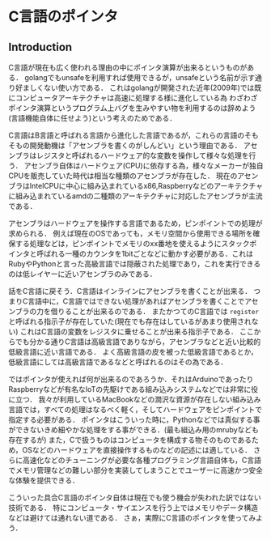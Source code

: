 # C言語のポインタ

## Introduction

C言語が現在も広く使われる理由の中にポインタ演算が出来るというものがある．
golangでもunsafeを利用すれば使用できるが，unsafeという名前が示す通り好ましくない使い方である．
これはgolangが開発された近年(2009年)では既にコンピュータアーキテクチャは高速に処理する様に進化している為
わざわざポインタ演算というプログラム上バグを生みやすい物を利用するのは辞めよう(言語機能自体に任せよう)という考えのためである．

C言語はB言語と呼ばれる言語から進化した言語であるが，これらの言語のそもそもの開発動機は「アセンブラを書くのがしんどい」という理由である．
アセンブラはレジスタと呼ばれるハードウェア的な変数を操作して様々な処理を行う．
アセンブラ自体はハードウェア(CPU)に依存する為，様々なメーカーが独自CPUを販売していた時代は相当な種類のアセンブラが存在した．
現在のアセンブラはIntelCPUに中心に組み込まれているx86,Raspberryなどのアーキテクチャに組み込まれているamdの二種類のアーキテクチャに対応したアセンブラが主流である．

アセンブラはハードウェアを操作する言語であるため，ピンポイントでの処理が求められる．
例えば現在のOSであっても，メモリ空間から使用できる場所を確保する処理などは，ピンポイントでメモリのxx番地を使えるようにスタックポインタと呼ばれる一種のカウンタを1bitごとなどに動かす必要がある．これはRubyやPythonと言った高級言語では隠蔽された処理であり，これを実行できるのは低レイヤーに近いアセンブラのみである．

話をC言語に戻そう．C言語はインラインにアセンブラを書くことが出来る．
つまりC言語中に，C言語ではできない処理があればアセンブラを書くことでアセンブラの力を借りることが出来るのである．
またかつてのC言語では `register` と呼ばれる指示子が存在していた(現在でも存在はしているがあまり使用されない)
これはC言語の変数をレジスタに乗せることが出来る指示子である．
ここからでも分かる通りC言語は高級言語でありながら，アセンブラなどと近い比較的低級言語に近い言語である．
よく高級言語の皮を被った低級言語であるとか，低級言語にしては高級言語であるなどと呼ばれるのはその為である．


ではポインタが使えれば何が出来るのであろうか．それはArduinoであったりRaspberryなどが有名なIoTの先駆けである組み込みシステムなどでは非常に役に立つ．
我々が利用しているMacBookなどの潤沢な資源が存在しない組み込み言語では，すべての処理はなるべく軽く，そしてハードウェアをピンポイントで指定する必要がある．
ポインタはこういった時に，Pythonなどでは真似する事ができないきめ細やかな処理をする事ができる．(最も組込み用のmrubyなども存在するが)
また，Cで扱うものはコンピュータを構成する物そのものであるため，OSなどのハードウェアを直接操作するものなどの記述には適している．
さらに高速化などのチューニングが必要な各種プログラミング言語自体も，C言語でメモリ管理などの難しい部分を実装してしまうことでユーザーに高速かつ安全な体験を提供できる．


こういった具合C言語のポインタ自体は現在でも使う機会が失われた訳ではない技術である．
特にコンピュータ・サイエンスを行う上ではメモリやデータ構造などは避けては通れない道である．
さぁ，実際にC言語のポインタを使ってみよう．
